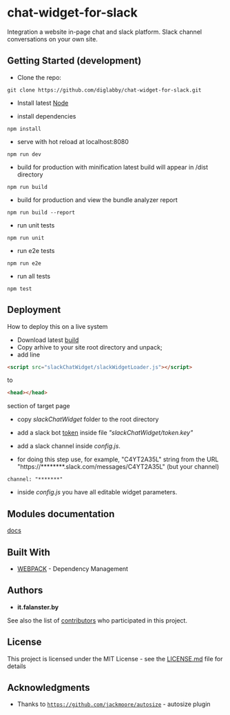 # chat-widget-for-slack
Integration a website in-page chat and slack platform. Slack channel conversations on your own site.

## Getting Started (development)

- Clone the repo: 
```
git clone https://github.com/diglabby/chat-widget-for-slack.git
```
- Install latest [Node](https://nodejs.org/)

- install dependencies
```
npm install
```
- serve with hot reload at localhost:8080
```
npm run dev
```
- build for production with minification
latest build will appear in /dist directory
```
npm run build
```
- build for production and view the bundle analyzer report
```
npm run build --report
```
- run unit tests
```
npm run unit
```
- run e2e tests
```
npm run e2e
```
- run all tests
```
npm test
```

## Deployment

How to deploy this on a live system

- Download latest [build](https://github.com/diglabby/chat-widget-for-slack/archive/Latest.zip)
- Copy arhive to your site root directory and unpack;
- add line
```html
<script src="slackChatWidget/slackWidgetLoader.js"></script>
```
to 
```html
<head></head>
```
section of target page

- copy *slackChatWidget* folder to the root directory

- add a slack bot [token](https://slack.com/apps/manage/custom-integrations) inside file *"slackChatWidget/token.key"*

- add a slack channel inside *config.js*. 

- for doing this step use, for example, "C4YT2A35L" string from the URL "https://********.slack.com/messages/C4YT2A35L" (but your channel)

```
channel: "*******"
```
- inside *config.js* you have all editable widget parameters. 

## Modules documentation
[docs](docs/)

## Built With

* [WEBPACK](https://webpack.js.org/) - Dependency Management

## Authors

* **it.falanster.by**

See also the list of [contributors](https://github.com/diglabby/chat-widget-for-slack/contributors) who participated in this project.

## License

This project is licensed under the MIT License - see the [LICENSE.md](LICENSE.md) file for details

## Acknowledgments

* Thanks to [`https://github.com/jackmoore/autosize`](https://github.com/jackmoore/autosize) - autosize plugin
